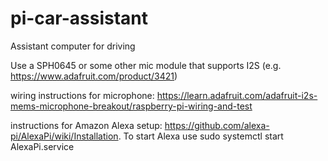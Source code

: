 # pi-car-assistant
Assistant computer for driving

Use a SPH0645 or some other mic module that supports I2S (e.g. https://www.adafruit.com/product/3421)

wiring instructions for microphone: https://learn.adafruit.com/adafruit-i2s-mems-microphone-breakout/raspberry-pi-wiring-and-test

instructions for Amazon Alexa setup: https://github.com/alexa-pi/AlexaPi/wiki/Installation. To start Alexa use sudo systemctl start AlexaPi.service
